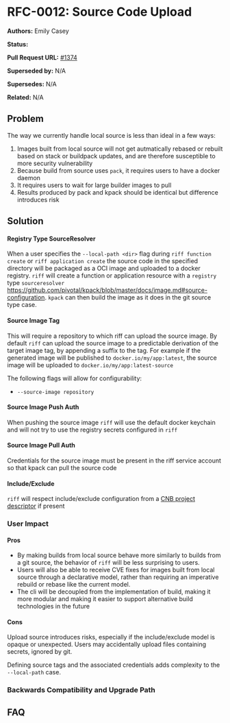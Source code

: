 # RFC-0012: Source Code Upload

**Authors:** Emily Casey

**Status:**

**Pull Request URL:** [#1374](https://github.com/projectriff/riff/pull/1374)

**Superseded by:** N/A

**Supersedes:** N/A

**Related:** N/A


## Problem
The way we currently handle local source is less than ideal in a few ways:
1. Images built from local source will not get autmatically rebased or rebuilt based on stack or buildpack updates,
 and are therefore susceptible to more security vulnerability
1. Because build from source uses `pack`, it requires users to have a docker daemon
1. It requires users to wait for large builder images to pull
1. Results produced by pack and kpack should be identical but difference introduces risk

## Solution

#### Registry Type SourceResolver
When a user specifies the `--local-path <dir>` flag during `riff function create` or `riff application create` the source
code in the specified directory will be packaged as a OCI image and uploaded to a docker registry.
`riff` will create a function or application resource with a `registry` type `sourceresolver` https://github.com/pivotal/kpack/blob/master/docs/image.md#source-configuration.
`kpack` can then build the image as it does in the git source type case.

#### Source Image Tag
This will require a repository to which riff can upload the source image. By default `riff` can upload the source image to a predictable 
derivation of the target image tag, by appending a suffix to the tag. For example if the generated image will be published to `docker.io/my/app:latest`,
the source image will be uploaded to `docker.io/my/app:latest-source`

The following flags will allow for configurability:

* `--source-image repository`

#### Source Image Push Auth
When pushing the source image `riff` will use the default docker keychain and will not try to use the registry secrets configured in `riff`

#### Source Image Pull Auth
Credentials for the source image must be present in the riff service account so that kpack can pull the source code

#### Include/Exclude
`riff` will respect include/exclude configuration from a [CNB project descriptor](https://github.com/buildpacks/rfcs/blob/master/text/0019-project-descriptor.md#buildinclude-and-buildexclude)
if present 

### User Impact

#### Pros
* By making builds from local source behave more similarly to builds from a git source, the behavior of `riff` will be less surprising to users.
* Users will also be able to receive CVE fixes for images built from local source through a declarative model, rather than requiring an imperative rebuild or rebase like the current model.
* The cli will be decoupled from the implementation of build, making it more modular and making it easier to support alternative build technologies in the future

#### Cons
Upload source introduces risks, especially if the include/exclude model is opaque or unexpected. Users may accidentally upload
files containing secrets, ignored by git.

Defining source tags and the associated credentials adds complexity to the `--local-path` case.

### Backwards Compatibility and Upgrade Path

## FAQ
